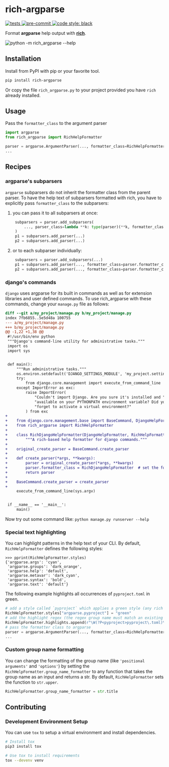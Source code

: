 # rich-argparse
[![tests](https://github.com/hamdanal/rich-argparse/actions/workflows/tests.yml/badge.svg)
](https://github.com/hamdanal/rich-argparse/actions/workflows/tests.yml)
[![pre-commit](https://github.com/hamdanal/rich-argparse/actions/workflows/pre-commit.yml/badge.svg)
](https://github.com/hamdanal/rich-argparse/actions/workflows/pre-commit.yml)
[![code style: black](https://img.shields.io/badge/code%20style-black-000000.svg)
](https://github.com/psf/black)

Format **argparse** help output with [**rich**](https://pypi.org/project/rich).

![python -m rich_argparse --help](
https://user-images.githubusercontent.com/93259987/193126185-6f7cd2dd-4e74-40ea-a194-a5e045a6f7a1.png)


## Installation

Install from PyPI with pip or your favorite tool.

```sh
pip install rich-argparse
```

Or copy the file `rich_argparse.py` to your project provided you have `rich` already installed.

## Usage

Pass the `formatter_class` to the argument parser
```python
import argparse
from rich_argparse import RichHelpFormatter

parser = argparse.ArgumentParser(..., formatter_class=RichHelpFormatter)
...
```

## Recipes

### argparse's subparsers
`argparse` subparsers do not inherit the formatter class from the parent parser. To have the help
text of subparsers formatted with rich, you have to explicitly pass `formatter_class` to the
subparsers:

1. you can pass it to all subparsers at once:
   ```python
    subparsers = parser.add_subparsers(
        ..., parser_class=lambda **k: type(parser)(**k, formatter_class=parser.formatter_class),
    )
    p1 = subparsers.add_parser(...)
    p2 = subparsers.add_parser(...)
   ```
1. or to each subparser individually:
   ```python
    subparsers = parser.add_subparsers(...)
    p1 = subparsers.add_parser(..., formatter_class=parser.formatter_class)
    p2 = subparsers.add_parser(..., formatter_class=parser.formatter_class)
   ```

### django's commands
`django` uses argparse for its built in commands as well as for extension libraries and user
defined commands. To use rich_argparse with these commands, change your `manage.py` file as
follows:

```diff
diff --git a/my_project/manage.py b/my_project/manage.py
index 7fb6855..5e5d48a 100755
--- a/my_project/manage.py
+++ b/my_project/manage.py
@@ -1,22 +1,38 @@
 #!/usr/bin/env python
 """Django's command-line utility for administrative tasks."""
 import os
 import sys


 def main():
     """Run administrative tasks."""
     os.environ.setdefault('DJANGO_SETTINGS_MODULE', 'my_project.settings')
     try:
         from django.core.management import execute_from_command_line
     except ImportError as exc:
         raise ImportError(
             "Couldn't import Django. Are you sure it's installed and "
             "available on your PYTHONPATH environment variable? Did you "
             "forget to activate a virtual environment?"
         ) from exc
+
+    from django.core.management.base import BaseCommand, DjangoHelpFormatter
+    from rich_argparse import RichHelpFormatter
+
+    class RichDjangoHelpFormatter(DjangoHelpFormatter, RichHelpFormatter):  # django first
+        """A rich-based help formatter for django commands."""
+
+    original_create_parser = BaseCommand.create_parser
+
+    def create_parser(*args, **kwargs):
+        parser = original_create_parser(*args, **kwargs)
+        parser.formatter_class = RichDjangoHelpFormatter  # set the formatter_class
+        return parser
+
+    BaseCommand.create_parser = create_parser
+
     execute_from_command_line(sys.argv)


 if __name__ == '__main__':
     main()
```

Now try out some command like: `python manage.py runserver --help`

### Special text highlighting

You can highlight patterns in the help text of your CLI. By default, `RichHelpFormatter` defines
the following styles:
```pycon
>>> pprint(RichHelpFormatter.styles)
{'argparse.args': 'cyan',
 'argparse.groups': 'dark_orange',
 'argparse.help': 'default',
 'argparse.metavar': 'dark_cyan',
 'argparse.syntax': 'bold',
 'argparse.text': 'default'}
```
The following example highlights all occurrences of `pyproject.toml` in green.

```python
# add a style called `pyproject` which applies a green style (any rich style works)
RichHelpFormatter.styles["argparse.pyproject"] = "green"
# add the highlight regex (the regex group name must match an existing style name)
RichHelpFormatter.highlights.append(r"\W(?P<pyproject>pyproject\.toml)\W")
# pass the formatter class to argparse
parser = argparse.ArgumentParser(..., formatter_class=RichHelpFormatter)
...
```

### Custom group name formatting

You can change the formatting of the group name (like `'positional arguments'` and `'options'`) by
setting the `RichHelpFormatter.group_name_formatter` to any function that takes the group name as
an input and returns a str. By default, `RichHelpFormatter` sets the function to `str.upper`.

```python
RichHelpFormatter.group_name_formatter = str.title
```

## Contributing
### Development Environment Setup
You can use `tox` to setup a virtual environment and install dependencies.

```sh
# Install tox
pip3 install tox

# Use tox to install requirements
tox --devenv venv
```
